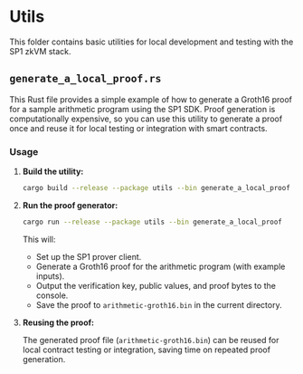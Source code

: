 # Utils

This folder contains basic utilities for local development and testing with the SP1 zkVM stack.

## `generate_a_local_proof.rs`

This Rust file provides a simple example of how to generate a Groth16 proof for a sample arithmetic program using the SP1 SDK. Proof generation is computationally expensive, so you can use this utility to generate a proof once and reuse it for local testing or integration with smart contracts.

### Usage

1. **Build the utility:**

   ```sh
   cargo build --release --package utils --bin generate_a_local_proof
   ```

2. **Run the proof generator:**

   ```sh
   cargo run --release --package utils --bin generate_a_local_proof
   ```

   This will:
   - Set up the SP1 prover client.
   - Generate a Groth16 proof for the arithmetic program (with example inputs).
   - Output the verification key, public values, and proof bytes to the console.
   - Save the proof to `arithmetic-groth16.bin` in the current directory.

3. **Reusing the proof:**

   The generated proof file (`arithmetic-groth16.bin`) can be reused for local contract testing or integration, saving time on repeated proof generation.
